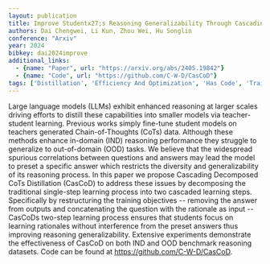 ```yaml
---
layout: publication
title: Improve Studentx27;s Reasoning Generalizability Through Cascading Decomposed Cots Distillation
authors: Dai Chengwei, Li Kun, Zhou Wei, Hu Songlin
conference: "Arxiv"
year: 2024
bibkey: dai2024improve
additional_links:
  - {name: "Paper", url: "https://arxiv.org/abs/2405.19842"}
  - {name: "Code", url: "https://github.com/C-W-D/CasCoD"}
tags: ['Distillation', 'Efficiency And Optimization', 'Has Code', 'Training Techniques']
---
```

Large language models (LLMs) exhibit enhanced reasoning at larger scales driving efforts to distill these capabilities into smaller models via teacher-student learning. Previous works simply fine-tune student models on teachers generated Chain-of-Thoughts (CoTs) data. Although these methods enhance in-domain (IND) reasoning performance they struggle to generalize to out-of-domain (OOD) tasks. We believe that the widespread spurious correlations between questions and answers may lead the model to preset a specific answer which restricts the diversity and generalizability of its reasoning process. In this paper we propose Cascading Decomposed CoTs Distillation (CasCoD) to address these issues by decomposing the traditional single-step learning process into two cascaded learning steps. Specifically by restructuring the training objectives -- removing the answer from outputs and concatenating the question with the rationale as input -- CasCoDs two-step learning process ensures that students focus on learning rationales without interference from the preset answers thus improving reasoning generalizability. Extensive experiments demonstrate the effectiveness of CasCoD on both IND and OOD benchmark reasoning datasets. Code can be found at https://github.com/C-W-D/CasCoD.
